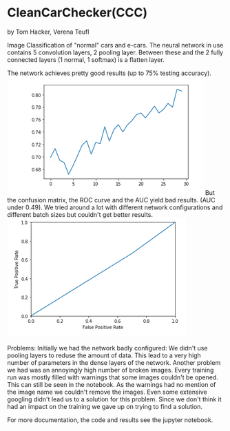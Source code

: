 # CleanCarChecker(CCC)
by Tom Hacker, Verena Teufl

Image Classification of "normal" cars and e-cars.
The neural network in use contains 5 convolution layers, 2 pooling layer. 
Between these and the 2 fully connected layers (1 normal, 1 softmax) is a flatten layer.

The network achieves pretty good results (up to 75% testing accuracy). 
![accuracy](images/Accuracy.png)
But the confusion matrix, the ROC curve and the AUC yield bad results. (AUC under 0.49).
We tried around a lot with different network configurations and different batch sizes but couldn't get better results. 
![roc](images/roc.png)


Problems:
Initially we had the network badly configured: We didn't use pooling layers to reduse the amount of data. This lead to a very high number of parameters in the dense layers of the network.
Another problem we had was an annoyingly high number of broken images. Every training run was mostly filled with warnings that some images couldn't be opened. This can still be seen in the notebook.
As the warnings had no mention of the image name we couldn't remove the images. Even some extensive googling didn't lead us to a solution for this problem. Since we don't think it had an impact on the training we gave up on trying to find a solution.




For more documentation, the code and results see the jupyter notebook.

